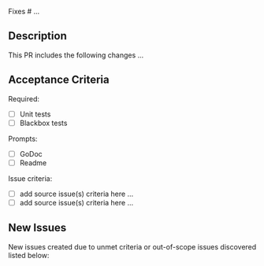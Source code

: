 Fixes # ...

## Description

This PR includes the following changes ...

## Acceptance Criteria

Required:
- [ ] Unit tests
- [ ] Blackbox tests

Prompts:
- [ ] GoDoc
- [ ] Readme

Issue criteria:
- [ ] add source issue(s) criteria here ...
- [ ] add source issue(s) criteria here ...

## New Issues

New issues created due to unmet criteria or out-of-scope issues discovered
listed below: